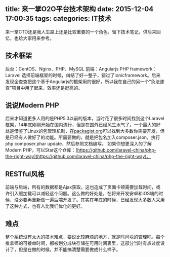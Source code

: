 title: 来一掌O2O平台技术架构
date: 2015-12-04 17:00:35
tags:
categories: IT技术
---

来一掌CTO还是我人生路上还是比较重要的一个角色。留下技术笔记，供后来回忆，也给大家用来参考。

## 技术框架

后台：CentOS、Nginx、PHP、MySQL
前端：Angularjs
PHP framework：Laravel
选择前端框架的时候，纠结了好一整子，错过了ionicframework。后来发现企查查把这个基于Angularjs的框架用的很好，所以我在自己的另一个“灸法速查”项目中用了起来，效率还是挺高的。

## 说说Modern PHP
后来才知道更多人用的是PHP5.3以前的版本，当时花了很多时间找到这个Laravel框架，14年底刚刚开始在国内流行，但是在国外已经风生水气了。一个最大的好处是借鉴了Linux的包管理机制，在[packagist.org](http://packagist.org)可以找到大多数你需要开发，但是已经有人做好了的功能。所需要做的，就是把包名加入composer.json，执行php composer.phar update，然后参照文档编写。
如果你想更深入的了解Modern PHP，可以Star这个仓库：[https://github.com/laravel-china/php-the-right-way](https://github.com/laravel-china/php-the-right-way)。

## RESTful风格
前端与后端，所有的数据都是Ajax获取，这也造成了页面卡顿需要加载时间，或许引入缓加载可以减轻这个问题。这么做的好处是，在将来开发安卓和iOS端的时候，没必要再重新做一遍后端开发了。其实在年底的时候，已经发现大多数人采用了这种方式，也有人比我们优化的更好。

## 难点
整个系统没有太大的技术难点，要说比较麻烦的地方，就是时间块的管理吧。每个推拿师的可接单时间，都被划分成块存储在可用时间表里，这部分当时有点过度设计了，但是在做的时候，并不能搞清楚需要做成什么样子。
